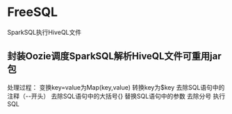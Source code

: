 # FreeSQL
SparkSQL执行HiveQL文件


## 封装Oozie调度SparkSQL解析HiveQL文件可重用jar包
处理过程：
变换key=value为Map(key,value)
转换key为$key
去除SQL语句中的注释（--开头）
去除SQL语句中的大括号{}
替换SQL语句中的参数
去除分号
执行SQL